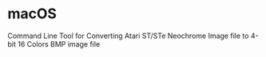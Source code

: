 # macOS
 Command Line Tool for Converting Atari ST/STe Neochrome Image file to 4-bit 16 Colors BMP image file
